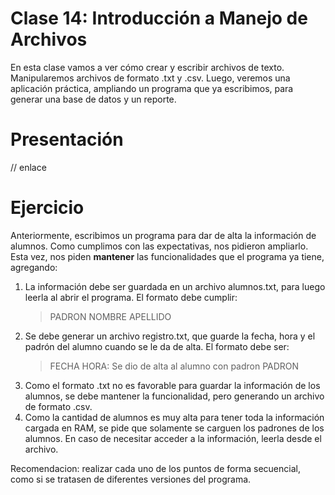 # Clase 14: Introducción a Manejo de Archivos

En esta clase vamos a ver cómo crear y escribir archivos de texto. Manipularemos archivos de formato .txt y .csv. Luego, 
veremos una aplicación práctica, ampliando un programa que ya escribimos, para generar una base de datos y un reporte.

# Presentación

// enlace

# Ejercicio

Anteriormente, escribimos un programa para dar de alta la información de alumnos. Como cumplimos con las expectativas, 
nos pidieron ampliarlo. Esta vez, nos piden **mantener** las funcionalidades que el programa ya tiene, agregando:

<ol>
<li>
La información debe ser guardada en un archivo alumnos.txt, para luego leerla al abrir el programa. El formato debe cumplir:<br>

>PADRON NOMBRE APELLIDO
</li>
<li>
Se debe generar un archivo registro.txt, que guarde la fecha, hora y el padrón del alumno cuando se le da de alta. El formato debe ser:<br>
    
>FECHA HORA: Se dio de alta al alumno con padron PADRON
</li>
<li>
Como el formato .txt no es favorable para guardar la información de los alumnos, se debe mantener la funcionalidad, pero
generando un archivo de formato .csv.
</li>
<li>
Como la cantidad de alumnos es muy alta para tener toda la información cargada en RAM, se pide que solamente se carguen
los padrones de los alumnos. En caso de necesitar acceder a la información, leerla desde el archivo.
</li>
</ol>

Recomendacion: realizar cada uno de los puntos de forma secuencial, como si se tratasen de diferentes versiones del programa.